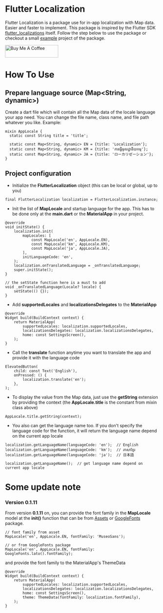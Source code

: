 # Flutter Localization

Flutter Localization is a package use for in-app localization with Map data. Easier and faster to implement. This
package is inspired by the Flutter
SDK [flutter_localizations](https://api.flutter.dev/flutter/flutter_localizations/flutter_localizations-library.html)
itself. Follow the step below to use the package or
checkout a small [example](https://pub.dev/packages/flutter_localization/example) project of the package.

<a href="https://www.buymeacoffee.com/eamchanndara" target="_blank"><img src="https://cdn.buymeacoffee.com/buttons/default-orange.png" alt="Buy Me A Coffee" height="41" width="174"></a>

# How To Use

## Prepare language source (Map<String, dynamic>)

Create a dart file which will contain all the Map data of the locale language your app need. You can change the file
name, class name, and file path whatever you like. Example:

```
mixin AppLocale {
  static const String title = 'title';

  static const Map<String, dynamic> EN = {title: 'Localization'};
  static const Map<String, dynamic> KM = {title: 'ការធ្វើមូលដ្ឋានីយកម្ម'};
  static const Map<String, dynamic> JA = {title: 'ローカリゼーション'};
}
```

## Project configuration

* Initialize the **FlutterLocalization** object (this can be local or global, up to you)

```
final FlutterLocalization localization = FlutterLocalization.instance;
```

* Init the list of **MapLocale** and startup language for the app. This has to be done only at the **main.dart** or the
  **MaterialApp** in your project.

```
@override
void initState() {
    localization.init(
        mapLocales: [
            const MapLocale('en', AppLocale.EN),
            const MapLocale('km', AppLocale.KM),
            const MapLocale('ja', AppLocale.JA),
        ],
        initLanguageCode: 'en',
    );
    localization.onTranslatedLanguage = _onTranslatedLanguage;
    super.initState();
}

// the setState function here is a must to add
void _onTranslatedLanguage(Locale? locale) {
    setState(() {});
}
```

* Add **supportedLocales** and **localizationsDelegates** to the **MaterialApp**

```
@override
Widget build(BuildContext context) {
    return MaterialApp(
        supportedLocales: localization.supportedLocales,
        localizationsDelegates: localization.localizationsDelegates,
        home: const SettingsScreen(),
    );
}
```

* Call the **translate** function anytime you want to translate the app and provide it with the language code

```
ElevatedButton(
    child: const Text('English'),
    onPressed: () {
        localization.translate('en');
    },
);
```

* To display the value from the Map data, just use the **getString** extension by providing the context
  (the **AppLocale.title** is the constant from mixin class above)

```
AppLocale.title.getString(context);
```

* You also can get the language name too. If you don't specify the language code for the function, it will return the
  language name depend on the current app locale

```
localization.getLanguageName(languageCode: 'en');  // English
localization.getLanguageName(languageCode: 'km');  // ភាសាខ្មែរ
localization.getLanguageName(languageCode: 'ja');  // 日本語

localization.getLanguageName();  // get language name depend on current app locale
```

# Some update note

### Version 0.1.11

From version **0.1.11** on, you can provide the font family in the **MapLocale** model at the **init()** function that
can be from [Assets](https://docs.flutter.dev/cookbook/design/fonts)
or [GoogleFonts](https://pub.dev/packages/google_fonts) package.

```
// font family from asset
MapLocale('en', AppLocale.EN, fontFamily: 'MuseoSans');

// or from GoogleFonts package
MapLocale('en', AppLocale.EN, fontFamily: GoogleFonts.lato().fontFamily);
```

and provide the font family to the MaterialApp's ThemeData

```
@override
Widget build(BuildContext context) {
    return MaterialApp(
        supportedLocales: localization.supportedLocales,
        localizationsDelegates: localization.localizationsDelegates,
        home: const SettingsScreen(),
        theme: ThemeData(fontFamily: localization.fontFamily),
    );
}
```